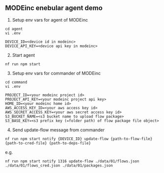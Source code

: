 ## MODEinc enebular agent demo

1. Setup env vars for agent of MODEinc
```
cd agent
vi .env

DEVICE_ID=<device id in modeinc>
DEVICE_API_KEY=<device api key in modeinc>
```

2. Start agent

```
nf run npm start
```

3. Setup env vars for commander of MODEinc

```
cd command
vi .env

PROJECT_ID=<your modeinc project id>
PROJECT_API_KEY=<your modeinc project api key>
HOME_ID=<your modeinc home id>
AWS_ACCESS_KEY_ID=<your aws access key id>
AWS_SECRET_ACCESS_KEY=<your aws secret access key id>
S3_BUCKET_NAME=<s3 bucket name to upload flow package>
S3_BASE_KEY=<s3 prefix key (=folder path) of flow package file object>
````

4. Send update-flow message from commander

```
nf run npm start notify {DEVICE_ID} update-flow {path-to-flow-file} {path-to-cred-file} {path-to-deps-file}
```

e.g.
```
nf run npm start notify 1316 update-flow ./data/01/flows.json ./data/01/flows_cred.json ./data/01/packages.json
```
